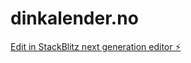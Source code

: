 # dinkalender.no

[Edit in StackBlitz next generation editor ⚡️](https://stackblitz.com/~/github.com/Ultorem/dinkalender.no)
